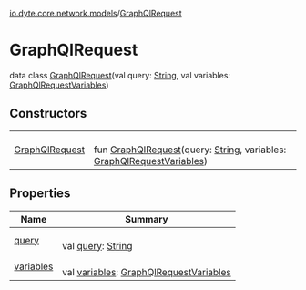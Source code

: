 [io.dyte.core.network.models](../index.md)/[GraphQlRequest](index.md)

# GraphQlRequest


data class [GraphQlRequest](index.md)(val query: [String](https://kotlinlang.org/api/latest/jvm/stdlib/kotlin/-string/index.html), val variables: [GraphQlRequestVariables](../-graph-ql-request-variables/index.md))

## Constructors

| | |
|---|---|
| [GraphQlRequest](-graph-ql-request.md) | <br/>fun [GraphQlRequest](-graph-ql-request.md)(query: [String](https://kotlinlang.org/api/latest/jvm/stdlib/kotlin/-string/index.html), variables: [GraphQlRequestVariables](../-graph-ql-request-variables/index.md)) |

## Properties

| Name | Summary |
|---|---|
| [query](query.md) | <br/>val [query](query.md): [String](https://kotlinlang.org/api/latest/jvm/stdlib/kotlin/-string/index.html) |
| [variables](variables.md) | <br/>val [variables](variables.md): [GraphQlRequestVariables](../-graph-ql-request-variables/index.md) |
